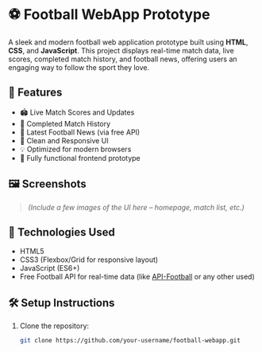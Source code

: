 # ⚽ Football WebApp Prototype

A sleek and modern football web application prototype built using **HTML**, **CSS**, and **JavaScript**. This project displays real-time match data, live scores, completed match history, and football news, offering users an engaging way to follow the sport they love.

## 🌟 Features

- 🏟️ Live Match Scores and Updates  
- 📅 Completed Match History  
- 📰 Latest Football News (via free API)  
- 🎨 Clean and Responsive UI  
- 💡 Optimized for modern browsers  
- 🔧 Fully functional frontend prototype

## 🖼️ Screenshots

> *(Include a few images of the UI here – homepage, match list, etc.)*

## 🚀 Technologies Used

- HTML5  
- CSS3 (Flexbox/Grid for responsive layout)  
- JavaScript (ES6+)  
- Free Football API for real-time data (like [API-Football](https://www.api-football.com/) or any other used)

## 🛠️ Setup Instructions

1. Clone the repository:
   ```bash
   git clone https://github.com/your-username/football-webapp.git

